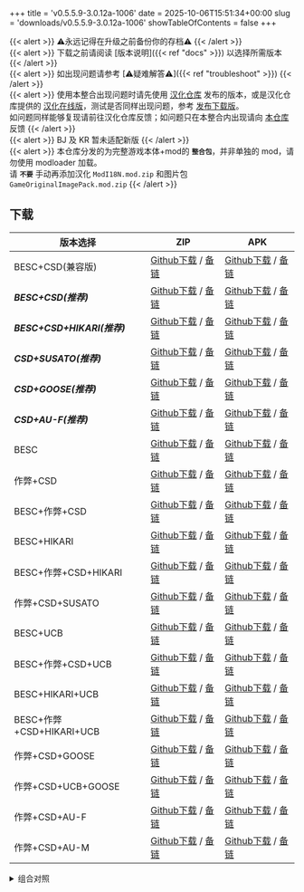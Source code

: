 +++
title = 'v0.5.5.9-3.0.12a-1006'
date = 2025-10-06T15:51:34+00:00
slug = 'downloads/v0.5.5.9-3.0.12a-1006'
showTableOfContents = false
+++

{{< alert >}}
⚠永远记得在升级之前备份你的存档⚠
{{< /alert >}}
<br>
{{< alert >}}
下载之前请阅读 [版本说明]({{< ref "docs" >}}) 以选择所需版本
{{< /alert >}}
<br>
{{< alert >}}
如出现问题请参考 [⚠疑难解答⚠]({{< ref "troubleshoot" >}})
{{< /alert >}}
<br>
{{< alert >}}
使用本整合出现问题时请先使用 [汉化仓库](https://github.com/Eltirosto/Degrees-of-Lewdity-Chinese-Localization) 发布的版本，或是汉化仓库提供的 [汉化在线版](https://eltirosto.github.io/Degrees-of-Lewdity-Chinese-Localization/)，测试是否同样出现问题，参考 [发布下载版](https://github.com/Eltirosto/Degrees-of-Lewdity-Chinese-Localization/blob/main/README.md#%E5%8F%91%E5%B8%83%E4%B8%8B%E8%BD%BD%E7%89%88)。
<br>
如问题同样能够复现请前往汉化仓库反馈；如问题只在本整合内出现请向 [本仓库](https://github.com/DoL-Lyra/Lyra/issues) 反馈
{{< /alert >}}
<br>
{{< alert >}}
BJ 及 KR 暂未适配新版
{{< /alert >}}
<br>
{{< alert >}}
本仓库分发的为完整游戏本体+mod的 **`整合包`**，并非单独的 mod，请勿使用 modloader 加载。
<br>
请 **`不要`** 手动再添加汉化 `ModI18N.mod.zip` 和图片包 `GameOriginalImagePack.mod.zip`
{{< /alert >}}

## 下载

|         版本选择          |                                                                                                                                                        ZIP                                                                                                                                                         |                                                                                                                                                        APK                                                                                                                                                         |
|---------------------------|--------------------------------------------------------------------------------------------------------------------------------------------------------------------------------------------------------------------------------------------------------------------------------------------------------------------|--------------------------------------------------------------------------------------------------------------------------------------------------------------------------------------------------------------------------------------------------------------------------------------------------------------------|
|BESC+CSD(兼容版)           |[Github下载](https://github.com/DoL-Lyra/Lyra/releases/download/v0.5.5.9-3.0.12a-1006/DoL-0.5.5.9-Lyra-3.0.12a-polyfill-besc-cheat-csd-1006.zip) / [备链](https://ghfast.top/https://github.com/DoL-Lyra/Lyra/releases/download/v0.5.5.9-3.0.12a-1006/DoL-0.5.5.9-Lyra-3.0.12a-polyfill-besc-cheat-csd-1006.zip)    |[Github下载](https://github.com/DoL-Lyra/Lyra/releases/download/v0.5.5.9-3.0.12a-1006/DoL-0.5.5.9-Lyra-3.0.12a-polyfill-besc-cheat-csd-1006.apk) / [备链](https://ghfast.top/https://github.com/DoL-Lyra/Lyra/releases/download/v0.5.5.9-3.0.12a-1006/DoL-0.5.5.9-Lyra-3.0.12a-polyfill-besc-cheat-csd-1006.apk)    |
|***BESC+CSD(推荐)***       |[Github下载](https://github.com/DoL-Lyra/Lyra/releases/download/v0.5.5.9-3.0.12a-1006/DoL-0.5.5.9-Lyra-3.0.12a-besc-csd-1006.zip) / [备链](https://ghfast.top/https://github.com/DoL-Lyra/Lyra/releases/download/v0.5.5.9-3.0.12a-1006/DoL-0.5.5.9-Lyra-3.0.12a-besc-csd-1006.zip)                                  |[Github下载](https://github.com/DoL-Lyra/Lyra/releases/download/v0.5.5.9-3.0.12a-1006/DoL-0.5.5.9-Lyra-3.0.12a-besc-csd-1006.apk) / [备链](https://ghfast.top/https://github.com/DoL-Lyra/Lyra/releases/download/v0.5.5.9-3.0.12a-1006/DoL-0.5.5.9-Lyra-3.0.12a-besc-csd-1006.apk)                                  |
|***BESC+CSD+HIKARI(推荐)***|[Github下载](https://github.com/DoL-Lyra/Lyra/releases/download/v0.5.5.9-3.0.12a-1006/DoL-0.5.5.9-Lyra-3.0.12a-besc-csd-hikari-1006.zip) / [备链](https://ghfast.top/https://github.com/DoL-Lyra/Lyra/releases/download/v0.5.5.9-3.0.12a-1006/DoL-0.5.5.9-Lyra-3.0.12a-besc-csd-hikari-1006.zip)                    |[Github下载](https://github.com/DoL-Lyra/Lyra/releases/download/v0.5.5.9-3.0.12a-1006/DoL-0.5.5.9-Lyra-3.0.12a-besc-csd-hikari-1006.apk) / [备链](https://ghfast.top/https://github.com/DoL-Lyra/Lyra/releases/download/v0.5.5.9-3.0.12a-1006/DoL-0.5.5.9-Lyra-3.0.12a-besc-csd-hikari-1006.apk)                    |
|***CSD+SUSATO(推荐)***     |[Github下载](https://github.com/DoL-Lyra/Lyra/releases/download/v0.5.5.9-3.0.12a-1006/DoL-0.5.5.9-Lyra-3.0.12a-susato-csd-1006.zip) / [备链](https://ghfast.top/https://github.com/DoL-Lyra/Lyra/releases/download/v0.5.5.9-3.0.12a-1006/DoL-0.5.5.9-Lyra-3.0.12a-susato-csd-1006.zip)                              |[Github下载](https://github.com/DoL-Lyra/Lyra/releases/download/v0.5.5.9-3.0.12a-1006/DoL-0.5.5.9-Lyra-3.0.12a-susato-csd-1006.apk) / [备链](https://ghfast.top/https://github.com/DoL-Lyra/Lyra/releases/download/v0.5.5.9-3.0.12a-1006/DoL-0.5.5.9-Lyra-3.0.12a-susato-csd-1006.apk)                              |
|***CSD+GOOSE(推荐)***      |[Github下载](https://github.com/DoL-Lyra/Lyra/releases/download/v0.5.5.9-3.0.12a-1006/DoL-0.5.5.9-Lyra-3.0.12a-csd-goose-1006.zip) / [备链](https://ghfast.top/https://github.com/DoL-Lyra/Lyra/releases/download/v0.5.5.9-3.0.12a-1006/DoL-0.5.5.9-Lyra-3.0.12a-csd-goose-1006.zip)                                |[Github下载](https://github.com/DoL-Lyra/Lyra/releases/download/v0.5.5.9-3.0.12a-1006/DoL-0.5.5.9-Lyra-3.0.12a-csd-goose-1006.apk) / [备链](https://ghfast.top/https://github.com/DoL-Lyra/Lyra/releases/download/v0.5.5.9-3.0.12a-1006/DoL-0.5.5.9-Lyra-3.0.12a-csd-goose-1006.apk)                                |
|***CSD+AU-F(推荐)***       |[Github下载](https://github.com/DoL-Lyra/Lyra/releases/download/v0.5.5.9-3.0.12a-1006/DoL-0.5.5.9-Lyra-3.0.12a-csd-au-f-1006.zip) / [备链](https://ghfast.top/https://github.com/DoL-Lyra/Lyra/releases/download/v0.5.5.9-3.0.12a-1006/DoL-0.5.5.9-Lyra-3.0.12a-csd-au-f-1006.zip)                                  |[Github下载](https://github.com/DoL-Lyra/Lyra/releases/download/v0.5.5.9-3.0.12a-1006/DoL-0.5.5.9-Lyra-3.0.12a-csd-au-f-1006.apk) / [备链](https://ghfast.top/https://github.com/DoL-Lyra/Lyra/releases/download/v0.5.5.9-3.0.12a-1006/DoL-0.5.5.9-Lyra-3.0.12a-csd-au-f-1006.apk)                                  |
|BESC                       |[Github下载](https://github.com/DoL-Lyra/Lyra/releases/download/v0.5.5.9-3.0.12a-1006/DoL-0.5.5.9-Lyra-3.0.12a-besc-1006.zip) / [备链](https://ghfast.top/https://github.com/DoL-Lyra/Lyra/releases/download/v0.5.5.9-3.0.12a-1006/DoL-0.5.5.9-Lyra-3.0.12a-besc-1006.zip)                                          |[Github下载](https://github.com/DoL-Lyra/Lyra/releases/download/v0.5.5.9-3.0.12a-1006/DoL-0.5.5.9-Lyra-3.0.12a-besc-1006.apk) / [备链](https://ghfast.top/https://github.com/DoL-Lyra/Lyra/releases/download/v0.5.5.9-3.0.12a-1006/DoL-0.5.5.9-Lyra-3.0.12a-besc-1006.apk)                                          |
|作弊+CSD                   |[Github下载](https://github.com/DoL-Lyra/Lyra/releases/download/v0.5.5.9-3.0.12a-1006/DoL-0.5.5.9-Lyra-3.0.12a-cheat-csd-1006.zip) / [备链](https://ghfast.top/https://github.com/DoL-Lyra/Lyra/releases/download/v0.5.5.9-3.0.12a-1006/DoL-0.5.5.9-Lyra-3.0.12a-cheat-csd-1006.zip)                                |[Github下载](https://github.com/DoL-Lyra/Lyra/releases/download/v0.5.5.9-3.0.12a-1006/DoL-0.5.5.9-Lyra-3.0.12a-cheat-csd-1006.apk) / [备链](https://ghfast.top/https://github.com/DoL-Lyra/Lyra/releases/download/v0.5.5.9-3.0.12a-1006/DoL-0.5.5.9-Lyra-3.0.12a-cheat-csd-1006.apk)                                |
|BESC+作弊+CSD              |[Github下载](https://github.com/DoL-Lyra/Lyra/releases/download/v0.5.5.9-3.0.12a-1006/DoL-0.5.5.9-Lyra-3.0.12a-besc-cheat-csd-1006.zip) / [备链](https://ghfast.top/https://github.com/DoL-Lyra/Lyra/releases/download/v0.5.5.9-3.0.12a-1006/DoL-0.5.5.9-Lyra-3.0.12a-besc-cheat-csd-1006.zip)                      |[Github下载](https://github.com/DoL-Lyra/Lyra/releases/download/v0.5.5.9-3.0.12a-1006/DoL-0.5.5.9-Lyra-3.0.12a-besc-cheat-csd-1006.apk) / [备链](https://ghfast.top/https://github.com/DoL-Lyra/Lyra/releases/download/v0.5.5.9-3.0.12a-1006/DoL-0.5.5.9-Lyra-3.0.12a-besc-cheat-csd-1006.apk)                      |
|BESC+HIKARI                |[Github下载](https://github.com/DoL-Lyra/Lyra/releases/download/v0.5.5.9-3.0.12a-1006/DoL-0.5.5.9-Lyra-3.0.12a-besc-hikari-1006.zip) / [备链](https://ghfast.top/https://github.com/DoL-Lyra/Lyra/releases/download/v0.5.5.9-3.0.12a-1006/DoL-0.5.5.9-Lyra-3.0.12a-besc-hikari-1006.zip)                            |[Github下载](https://github.com/DoL-Lyra/Lyra/releases/download/v0.5.5.9-3.0.12a-1006/DoL-0.5.5.9-Lyra-3.0.12a-besc-hikari-1006.apk) / [备链](https://ghfast.top/https://github.com/DoL-Lyra/Lyra/releases/download/v0.5.5.9-3.0.12a-1006/DoL-0.5.5.9-Lyra-3.0.12a-besc-hikari-1006.apk)                            |
|BESC+作弊+CSD+HIKARI       |[Github下载](https://github.com/DoL-Lyra/Lyra/releases/download/v0.5.5.9-3.0.12a-1006/DoL-0.5.5.9-Lyra-3.0.12a-besc-cheat-csd-hikari-1006.zip) / [备链](https://ghfast.top/https://github.com/DoL-Lyra/Lyra/releases/download/v0.5.5.9-3.0.12a-1006/DoL-0.5.5.9-Lyra-3.0.12a-besc-cheat-csd-hikari-1006.zip)        |[Github下载](https://github.com/DoL-Lyra/Lyra/releases/download/v0.5.5.9-3.0.12a-1006/DoL-0.5.5.9-Lyra-3.0.12a-besc-cheat-csd-hikari-1006.apk) / [备链](https://ghfast.top/https://github.com/DoL-Lyra/Lyra/releases/download/v0.5.5.9-3.0.12a-1006/DoL-0.5.5.9-Lyra-3.0.12a-besc-cheat-csd-hikari-1006.apk)        |
|作弊+CSD+SUSATO            |[Github下载](https://github.com/DoL-Lyra/Lyra/releases/download/v0.5.5.9-3.0.12a-1006/DoL-0.5.5.9-Lyra-3.0.12a-susato-cheat-csd-1006.zip) / [备链](https://ghfast.top/https://github.com/DoL-Lyra/Lyra/releases/download/v0.5.5.9-3.0.12a-1006/DoL-0.5.5.9-Lyra-3.0.12a-susato-cheat-csd-1006.zip)                  |[Github下载](https://github.com/DoL-Lyra/Lyra/releases/download/v0.5.5.9-3.0.12a-1006/DoL-0.5.5.9-Lyra-3.0.12a-susato-cheat-csd-1006.apk) / [备链](https://ghfast.top/https://github.com/DoL-Lyra/Lyra/releases/download/v0.5.5.9-3.0.12a-1006/DoL-0.5.5.9-Lyra-3.0.12a-susato-cheat-csd-1006.apk)                  |
|BESC+UCB                   |[Github下载](https://github.com/DoL-Lyra/Lyra/releases/download/v0.5.5.9-3.0.12a-1006/DoL-0.5.5.9-Lyra-3.0.12a-besc-ucb-1006.zip) / [备链](https://ghfast.top/https://github.com/DoL-Lyra/Lyra/releases/download/v0.5.5.9-3.0.12a-1006/DoL-0.5.5.9-Lyra-3.0.12a-besc-ucb-1006.zip)                                  |[Github下载](https://github.com/DoL-Lyra/Lyra/releases/download/v0.5.5.9-3.0.12a-1006/DoL-0.5.5.9-Lyra-3.0.12a-besc-ucb-1006.apk) / [备链](https://ghfast.top/https://github.com/DoL-Lyra/Lyra/releases/download/v0.5.5.9-3.0.12a-1006/DoL-0.5.5.9-Lyra-3.0.12a-besc-ucb-1006.apk)                                  |
|BESC+作弊+CSD+UCB          |[Github下载](https://github.com/DoL-Lyra/Lyra/releases/download/v0.5.5.9-3.0.12a-1006/DoL-0.5.5.9-Lyra-3.0.12a-besc-cheat-csd-ucb-1006.zip) / [备链](https://ghfast.top/https://github.com/DoL-Lyra/Lyra/releases/download/v0.5.5.9-3.0.12a-1006/DoL-0.5.5.9-Lyra-3.0.12a-besc-cheat-csd-ucb-1006.zip)              |[Github下载](https://github.com/DoL-Lyra/Lyra/releases/download/v0.5.5.9-3.0.12a-1006/DoL-0.5.5.9-Lyra-3.0.12a-besc-cheat-csd-ucb-1006.apk) / [备链](https://ghfast.top/https://github.com/DoL-Lyra/Lyra/releases/download/v0.5.5.9-3.0.12a-1006/DoL-0.5.5.9-Lyra-3.0.12a-besc-cheat-csd-ucb-1006.apk)              |
|BESC+HIKARI+UCB            |[Github下载](https://github.com/DoL-Lyra/Lyra/releases/download/v0.5.5.9-3.0.12a-1006/DoL-0.5.5.9-Lyra-3.0.12a-besc-hikari-ucb-1006.zip) / [备链](https://ghfast.top/https://github.com/DoL-Lyra/Lyra/releases/download/v0.5.5.9-3.0.12a-1006/DoL-0.5.5.9-Lyra-3.0.12a-besc-hikari-ucb-1006.zip)                    |[Github下载](https://github.com/DoL-Lyra/Lyra/releases/download/v0.5.5.9-3.0.12a-1006/DoL-0.5.5.9-Lyra-3.0.12a-besc-hikari-ucb-1006.apk) / [备链](https://ghfast.top/https://github.com/DoL-Lyra/Lyra/releases/download/v0.5.5.9-3.0.12a-1006/DoL-0.5.5.9-Lyra-3.0.12a-besc-hikari-ucb-1006.apk)                    |
|BESC+作弊+CSD+HIKARI+UCB   |[Github下载](https://github.com/DoL-Lyra/Lyra/releases/download/v0.5.5.9-3.0.12a-1006/DoL-0.5.5.9-Lyra-3.0.12a-besc-cheat-csd-hikari-ucb-1006.zip) / [备链](https://ghfast.top/https://github.com/DoL-Lyra/Lyra/releases/download/v0.5.5.9-3.0.12a-1006/DoL-0.5.5.9-Lyra-3.0.12a-besc-cheat-csd-hikari-ucb-1006.zip)|[Github下载](https://github.com/DoL-Lyra/Lyra/releases/download/v0.5.5.9-3.0.12a-1006/DoL-0.5.5.9-Lyra-3.0.12a-besc-cheat-csd-hikari-ucb-1006.apk) / [备链](https://ghfast.top/https://github.com/DoL-Lyra/Lyra/releases/download/v0.5.5.9-3.0.12a-1006/DoL-0.5.5.9-Lyra-3.0.12a-besc-cheat-csd-hikari-ucb-1006.apk)|
|作弊+CSD+GOOSE             |[Github下载](https://github.com/DoL-Lyra/Lyra/releases/download/v0.5.5.9-3.0.12a-1006/DoL-0.5.5.9-Lyra-3.0.12a-cheat-csd-goose-1006.zip) / [备链](https://ghfast.top/https://github.com/DoL-Lyra/Lyra/releases/download/v0.5.5.9-3.0.12a-1006/DoL-0.5.5.9-Lyra-3.0.12a-cheat-csd-goose-1006.zip)                    |[Github下载](https://github.com/DoL-Lyra/Lyra/releases/download/v0.5.5.9-3.0.12a-1006/DoL-0.5.5.9-Lyra-3.0.12a-cheat-csd-goose-1006.apk) / [备链](https://ghfast.top/https://github.com/DoL-Lyra/Lyra/releases/download/v0.5.5.9-3.0.12a-1006/DoL-0.5.5.9-Lyra-3.0.12a-cheat-csd-goose-1006.apk)                    |
|作弊+CSD+UCB+GOOSE         |[Github下载](https://github.com/DoL-Lyra/Lyra/releases/download/v0.5.5.9-3.0.12a-1006/DoL-0.5.5.9-Lyra-3.0.12a-cheat-csd-goose-ucb-1006.zip) / [备链](https://ghfast.top/https://github.com/DoL-Lyra/Lyra/releases/download/v0.5.5.9-3.0.12a-1006/DoL-0.5.5.9-Lyra-3.0.12a-cheat-csd-goose-ucb-1006.zip)            |[Github下载](https://github.com/DoL-Lyra/Lyra/releases/download/v0.5.5.9-3.0.12a-1006/DoL-0.5.5.9-Lyra-3.0.12a-cheat-csd-goose-ucb-1006.apk) / [备链](https://ghfast.top/https://github.com/DoL-Lyra/Lyra/releases/download/v0.5.5.9-3.0.12a-1006/DoL-0.5.5.9-Lyra-3.0.12a-cheat-csd-goose-ucb-1006.apk)            |
|作弊+CSD+AU-F              |[Github下载](https://github.com/DoL-Lyra/Lyra/releases/download/v0.5.5.9-3.0.12a-1006/DoL-0.5.5.9-Lyra-3.0.12a-cheat-csd-au-f-1006.zip) / [备链](https://ghfast.top/https://github.com/DoL-Lyra/Lyra/releases/download/v0.5.5.9-3.0.12a-1006/DoL-0.5.5.9-Lyra-3.0.12a-cheat-csd-au-f-1006.zip)                      |[Github下载](https://github.com/DoL-Lyra/Lyra/releases/download/v0.5.5.9-3.0.12a-1006/DoL-0.5.5.9-Lyra-3.0.12a-cheat-csd-au-f-1006.apk) / [备链](https://ghfast.top/https://github.com/DoL-Lyra/Lyra/releases/download/v0.5.5.9-3.0.12a-1006/DoL-0.5.5.9-Lyra-3.0.12a-cheat-csd-au-f-1006.apk)                      |
|作弊+CSD+AU-M              |[Github下载](https://github.com/DoL-Lyra/Lyra/releases/download/v0.5.5.9-3.0.12a-1006/DoL-0.5.5.9-Lyra-3.0.12a-cheat-csd-au-m-1006.zip) / [备链](https://ghfast.top/https://github.com/DoL-Lyra/Lyra/releases/download/v0.5.5.9-3.0.12a-1006/DoL-0.5.5.9-Lyra-3.0.12a-cheat-csd-au-m-1006.zip)                      |[Github下载](https://github.com/DoL-Lyra/Lyra/releases/download/v0.5.5.9-3.0.12a-1006/DoL-0.5.5.9-Lyra-3.0.12a-cheat-csd-au-m-1006.apk) / [备链](https://ghfast.top/https://github.com/DoL-Lyra/Lyra/releases/download/v0.5.5.9-3.0.12a-1006/DoL-0.5.5.9-Lyra-3.0.12a-cheat-csd-au-m-1006.apk)                      |


<details>

<summary>组合对照</summary>

```
二进制:          101, 十进制:   5, 功能: ***BESC+CSD(推荐)***, 推荐： 1
二进制:       100101, 十进制:  37, 功能: ***BESC+CSD+HIKARI(推荐)***, 推荐： 1
二进制:     10000100, 十进制: 132, 功能: ***CSD+SUSATO(推荐)***, 推荐： 1
二进制:   1000000100, 十进制: 516, 功能: ***CSD+GOOSE(推荐)***, 推荐： 1
二进制:  10000000100, 十进制: 1028, 功能: ***CSD+AU-F(推荐)***, 推荐： 1
二进制:            1, 十进制:   1, 功能: BESC, 推荐： 0
二进制:          110, 十进制:   6, 功能: 作弊+CSD, 推荐： 0
二进制:          111, 十进制:   7, 功能: BESC+作弊+CSD, 推荐： 0
二进制:       100001, 十进制:  33, 功能: BESC+HIKARI, 推荐： 0
二进制:       100111, 十进制:  39, 功能: BESC+作弊+CSD+HIKARI, 推荐： 0
二进制:     10000110, 十进制: 134, 功能: 作弊+CSD+SUSATO, 推荐： 0
二进制:    100000001, 十进制: 257, 功能: BESC+UCB, 推荐： 0
二进制:    100000111, 十进制: 263, 功能: BESC+作弊+CSD+UCB, 推荐： 0
二进制:    100100001, 十进制: 289, 功能: BESC+HIKARI+UCB, 推荐： 0
二进制:    100100111, 十进制: 295, 功能: BESC+作弊+CSD+HIKARI+UCB, 推荐： 0
二进制:   1000000110, 十进制: 518, 功能: 作弊+CSD+GOOSE, 推荐： 0
二进制:   1100000110, 十进制: 774, 功能: 作弊+CSD+UCB+GOOSE, 推荐： 0
二进制:  10000000110, 十进制: 1030, 功能: 作弊+CSD+AU-F, 推荐： 0
二进制: 100000000110, 十进制: 2054, 功能: 作弊+CSD+AU-M, 推荐： 0
[1, 5, 6, 7, 33, 37, 39, 132, 134, 257, 263, 289, 295, 516, 518, 774, 1028, 1030, 2054]
```

</details>

